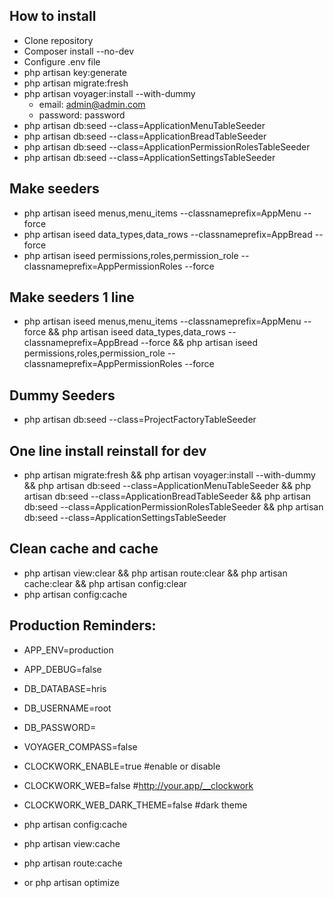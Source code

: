 

## How to install

- Clone repository
- Composer install --no-dev
- Configure .env file
- php artisan key:generate
- php artisan migrate:fresh
- php artisan voyager:install --with-dummy
	- email: admin@admin.com
	- password: password
- php artisan db:seed --class=ApplicationMenuTableSeeder
- php artisan db:seed --class=ApplicationBreadTableSeeder
- php artisan db:seed --class=ApplicationPermissionRolesTableSeeder
- php artisan db:seed --class=ApplicationSettingsTableSeeder


## Make seeders

- php artisan iseed menus,menu_items --classnameprefix=AppMenu --force
- php artisan iseed data_types,data_rows --classnameprefix=AppBread --force
- php artisan iseed permissions,roles,permission_role --classnameprefix=AppPermissionRoles --force

## Make seeders 1 line
- php artisan iseed menus,menu_items --classnameprefix=AppMenu --force && php artisan iseed data_types,data_rows --classnameprefix=AppBread --force && php artisan iseed permissions,roles,permission_role --classnameprefix=AppPermissionRoles --force

## Dummy Seeders
- php artisan db:seed --class=ProjectFactoryTableSeeder

## One line install reinstall for dev
- php artisan migrate:fresh && php artisan voyager:install --with-dummy && php artisan db:seed --class=ApplicationMenuTableSeeder && php artisan db:seed --class=ApplicationBreadTableSeeder && php artisan db:seed --class=ApplicationPermissionRolesTableSeeder && php artisan db:seed --class=ApplicationSettingsTableSeeder

## Clean cache and cache
- php artisan view:clear && php artisan route:clear && php artisan cache:clear && php artisan config:clear
- php artisan config:cache

## Production Reminders:
- APP_ENV=production
- APP_DEBUG=false

- DB_DATABASE=hris
- DB_USERNAME=root
- DB_PASSWORD=

- VOYAGER_COMPASS=false

- CLOCKWORK_ENABLE=true #enable or disable
- CLOCKWORK_WEB=false #http://your.app/__clockwork
- CLOCKWORK_WEB_DARK_THEME=false #dark theme

- php artisan config:cache
- php artisan view:cache
- php artisan route:cache
- or php artisan optimize